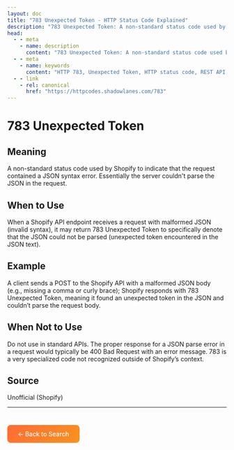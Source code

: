 ```yaml
---
layout: doc
title: "783 Unexpected Token - HTTP Status Code Explained"
description: "783 Unexpected Token: A non-standard status code used by Shopify to indicate that the request contained a JSON syntax error. Essentially the server couldn't ..."
head:
  - - meta
    - name: description
      content: "783 Unexpected Token: A non-standard status code used by Shopify to indicate that the request contained a JSON syntax error. Essentially the server couldn't ..."
  - - meta
    - name: keywords
      content: "HTTP 783, Unexpected Token, HTTP status code, REST API, web development"
  - - link
    - rel: canonical
      href: "https://httpcodes.shadowlanes.com/783"
---
```


# 783 Unexpected Token

## Meaning

A non-standard status code used by Shopify to indicate that the request contained a JSON syntax error. Essentially the server couldn't parse the JSON in the request.

## When to Use

When a Shopify API endpoint receives a request with malformed JSON (invalid syntax), it may return 783 Unexpected Token to specifically denote that the JSON could not be parsed (unexpected token encountered in the JSON text).

## Example

A client sends a POST to the Shopify API with a malformed JSON body (e.g., missing a comma or curly brace); Shopify responds with 783 Unexpected Token, meaning it found an unexpected token in the JSON and couldn’t parse the request body.

## When Not to Use

Do not use in standard APIs. The proper response for a JSON parse error in a request would typically be 400 Bad Request with an error message. 783 is a very specialized code not recognized outside of Shopify’s context.

## Source

Unofficial (Shopify)

---

<div style="margin-top: 40px;">
  <a href="/" style="display: inline-block; padding: 12px 24px; background: linear-gradient(135deg, #ff6b35, #f7931e); color: white; text-decoration: none; border-radius: 8px; font-weight: 500;">← Back to Search</a>
</div>
